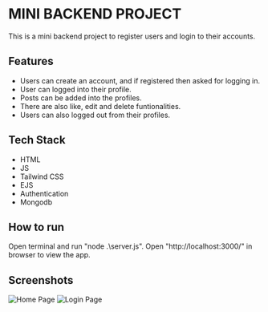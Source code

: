 # MINI BACKEND PROJECT
This is a mini backend project to register users and login to their accounts.
## Features
- Users can create an account, and if registered then asked for logging in.
- User can logged into their profile.
- Posts can be added into the profiles.
- There are also like, edit and delete funtionalities.
- Users can also logged out from their profiles.
## Tech Stack
- HTML
- JS
- Tailwind CSS
- EJS
- Authentication
- Mongodb
## How to run
Open terminal and run "node .\server.js". Open "http://localhost:3000/" in browser to view the app.
## Screenshots
![Home Page](https://github.com/naskar-akash/Mini-Backend-Project/issues/1#issue-3240121992)
![Login Page](https://github.com/naskar-akash/Mini-Backend-Project/issues/3#issue-3240134031)
